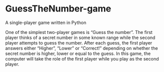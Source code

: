# GuessTheNumber-game
A single-player game written in Python

One of the simplest two-player games is “Guess the number”. The first player thinks of a secret number in some known range while the second player attempts to guess the number. After each guess, the first player answers either “Higher”, “Lower” or “Correct!” depending on whether the secret number is higher, lower or equal to the guess. In this game, the computer will take the role of the first player while you play as the second player.
